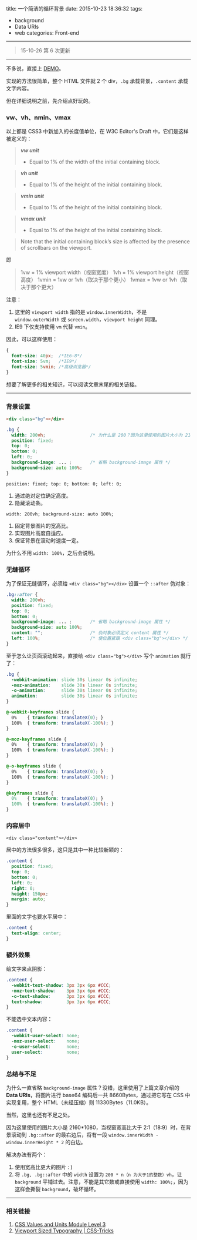 title: 一个简洁的循环背景
date: 2015-10-23 18:36:32
tags:
- background
- Data URIs
- web
categories: Front-end
---

> 15-10-26 第 6 次更新

---

不多说，直接上 [DEMO](http://keyfoxth.github.io/demo/circular-background-demo.html)。

实现的方法很简单，整个 HTML 文件就 2 个 div，`.bg` 承载背景，`.content` 承载文字内容。

但在详细说明之前，先介绍点好玩的。

### vw、vh、nmin、vmax

以上都是 CSS3 中新加入的长度值单位，在 W3C Editor's Draft 中，它们是这样被定义的：

> ***vw unit***
> - Equal to 1% of the width of the initial containing block.

> ***vh unit***
> -  Equal to 1% of the height of the initial containing block.

> ***vmin unit***
> -  Equal to 1% of the height of the initial containing block.

> ***vmax unit***
> -  Equal to 1% of the height of the initial containing block.

> Note that the initial containing block’s size is affected by the presence of scrollbars on the viewport.

即

> 1vw = 1% viewport width（视窗宽度）
> 1vh = 1% viewport height（视窗高度）
> 1vmin = 1vw or 1vh（取决于那个更小）
> 1vmax = 1vw or 1vh（取决于那个更大）

<!-- more -->

注意：

1. 这里的 `viewport width` 指的是 `window.innerWidth`，不是 `window.outerWidth` 或 `screen.width`，`viewport height` 同理。
2. IE9 下仅支持使用 `vm` 代替 `vmin`。

因此，可以这样使用：

```CSS
{
  font-size: 40px;  /*IE6-8*/
  font-size: 5vm;   /*IE9*/
  font-size: 5vmin; /*高级浏览器*/
}
```

想要了解更多的相关知识，可以阅读文章末尾的相关链接。

---

### 背景设置

```HTML
<div class="bg"></div>
```

```CSS
.bg {
  width: 200vh;                 /* 为什么是 200？因为这里使用的图片大小为 2160*1080 */
  position: fixed;
  top: 0;
  bottom: 0;
  left: 0;
  background-image: ... ;       /* 省略 background-image 属性 */
  background-size: auto 100%;
}
```

`position: fixed; top: 0; bottom: 0; left: 0;`

1. 通过绝对定位确定高度。
2. 隐藏滚动条。

`width: 200vh; background-size: auto 100%;`

1. 固定背景图片的宽高比。
2. 实现图片高度自适应。
3. 保证背景在滚动时速度一定。

为什么不用 `width: 100%`，之后会说明。

### 无缝循环

为了保证无缝循环，必须给 `<div class="bg"></div>` 设置一个 `::after` 伪对象：

```CSS
.bg::after {
  width: 200vh;
  position: fixed;
  top: 0;
  bottom: 0;
  background-image: ... ;       /* 省略 background-image 属性 */
  background-size: auto 100%;
  content: "";                  /* 伪对象必须定义 content 属性 */
  left: 100%;                   /* 使位置紧跟 <div class="bg"></div> */
}
```

至于怎么让页面滚动起来，直接给 `<div class="bg"></div>` 写个 `animation` 就行了：

```CSS
.bg {
  -webkit-animation: slide 30s linear 0s infinite;
  -moz-animation:    slide 30s linear 0s infinite;
  -o-animation:      slide 30s linear 0s infinite;
  animation:         slide 30s linear 0s infinite;
}

@-webkit-keyframes slide {
  0%    { transform: translateX(0); }
  100%	{ transform: translateX(-100%); }
}

@-moz-keyframes slide {
  0%    { transform: translateX(0); }
  100%	{ transform: translateX(-100%); }
}

@-o-keyframes slide {
  0%    { transform: translateX(0); }
  100%	{ transform: translateX(-100%); }
}

@keyframes slide {
  0%    { transform: translateX(0); }
  100%	{ transform: translateX(-100%); }
}
```

### 内容居中

`<div class="content"></div>`

居中的方法很多很多，这只是其中一种比较新颖的：

```CSS
.content {
  position: fixed;
  top: 0;
  bottom: 0;
  left: 0;
  right: 0;
  height: 150px;
  margin: auto;
}
```

里面的文字也要水平居中：

```CSS
.content {
  text-align: center;
}
```

### 额外效果

给文字来点阴影：

```CSS
.content {
  -webkit-text-shadow: 3px 3px 6px #CCC;
  -moz-text-shadow:    3px 3px 6px #CCC;
  -o-text-shadow:      3px 3px 6px #CCC;
  text-shadow:         3px 3px 6px #CCC;
}
```

不能选中文本内容：

```CSS
.content {
  -webkit-user-select: none;
  -moz-user-select:    none;
  -o-user-select:      none;
  user-select:         none;
}
```

### 总结与不足

为什么一直省略 `background-image` 属性？没错，这里使用了上篇文章介绍的 **Data URIs**，将图片进行 base64 编码后一共 8660Bytes，通过把它写在 CSS 中实现复用，整个 HTML（未经压缩）则 11330Bytes（11.0KB）。

当然，这里也还有不足之处。

因为这里使用的图片大小是 2160\*1080，当视窗宽高比大于 2:1（18:9）时，在背景滚动到 `.bg::after` 的最右边后，将有一段 `window.innerWidth - window.innerHeight * 2` 的白边。

解决办法有两个：

1. 使用宽高比更大的图片 : )
2. 将 `.bg, .bg::after` 中的 `width` 设置为 `200 * n（n 为大于1的整数）vh`，让 `background` 平铺过去。注意，不能是其它数或直接使用 `width: 100%;`，因为这样会撕裂 `background`，破坏循环。

---

### 相关链接

1. [CSS Values and Units Module Level 3](https://drafts.csswg.org/css-values-3/#viewport-relative-lengths)
2. [Viewport Sized Typography | CSS-Tricks](https://css-tricks.com/viewport-sized-typography/)
